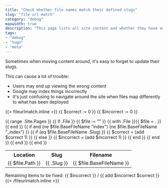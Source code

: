 ```yaml
---
title: "Check whether file names match their defined slugs"
slug: "file-url-match"
category: "debug"
maxwidth: true
description: "This page lists all site content and whether they have an explicit slug defined"
tags:
- "debug"
- "hugo"
- "meta"
---
```


Sometimes when moving content around, it's easy to forget to update their slugs.

This can cause a lot of trouble:

* Users may end up viewing the wrong content
* Google may index things incorrectly
* It's just confusing to navigate around the site when files map differently to what has been deployed

{{< fileurlmatch.inline >}}
{{ $correct := 0 }}
{{ $incorrect := 0 }}
<table>
  <tr>
    <th>Location</th>
    <th>Slug</th>
    <th>Filename</th>
  </tr>
  {{ range .Site.Pages }}
    {{ if .File }}
      {{ $file := "" }}
      {{ with .File }}{{ $file = . }}{{ end }}
      {{ if and (ne $file.BaseFileName "index") (ne $file.BaseFileName "_index") }}
        {{ if (eq $file.BaseFileName .Slug) }}
          {{ $correct = (add $correct 1) }}
        {{ else }}
          {{ $incorrect = (add $incorrect 1) }}
        {{ end }}
        <tr style="background-color: {{ if (eq $file.BaseFileName .Slug) }}lightgreen{{ else }}lightpink{{ end }}">
          <td>{{ $file.Path }}</td>
          <td>{{ .Slug }}</td>
          <td>{{ $file.BaseFileName }}</td>
        </tr>
      {{ end }}
    {{ end }}
  {{ end }}
</table>
Remaining items to be fixed: {{ $incorrect }} / {{ add $incorrect $correct }}
{{< /fileurlmatch.inline >}}